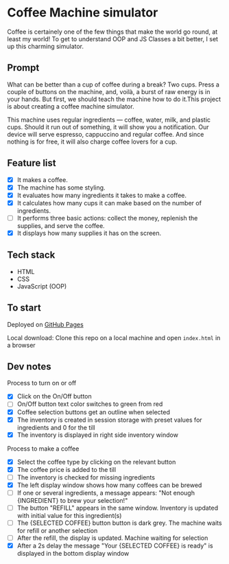 # Coffee Machine simulator

Coffee is certainely one of the few things that make the world go round, at least my world! To get to understand OOP and JS Classes a bit better, I set up this charming simulator.

## Prompt

What can be better than a cup of coffee during a break? Two cups. Press a couple of buttons on the machine, and, voilà, a burst of raw energy is in your hands. But first, we should teach the machine how to do it.This project is about creating a coffee machine simulator.

This machine uses regular ingredients — coffee, water, milk, and plastic cups. Should it run out of something, it will show you a notification. Our device will serve espresso, cappuccino and regular coffee. And since nothing is for free, it will also charge coffee lovers for a cup.

## Feature list

- [x] It makes a coffee.
- [x] The machine has some styling.
- [x] It evaluates how many ingredients it takes to make a coffee.
- [x] It calculates how many cups it can make based on the number of ingredients.
- [ ] It performs three basic actions: collect the money, replenish the supplies, and serve the coffee.
- [x] It displays how many supplies it has on the screen.

## Tech stack

- HTML
- CSS
- JavaScript (OOP)

## To start

Deployed on [GitHub Pages](https://wildapt01.github.io/coffee-machine-js/)

Local download: Clone this repo on a local machine and open `index.html` in a browser

## Dev notes

Process to turn on or off

- [x] Click on the On/Off button
- [ ] On/Off button text color switches to green from red
- [x] Coffee selection buttons get an outline when selected
- [x] The inventory is created in session storage with preset values for ingredients and 0 for the till
- [x] The inventory is displayed in right side inventory window

Process to make a coffee

- [x] Select the coffee type by clicking on the relevant button
- [x] The coffee price is added to the till
- [ ] The inventory is checked for missing ingredients
- [x] The left display window shows how many coffees can be brewed
- [ ] If one or several ingredients, a message appears: "Not enough {INGREDIENT} to brew your selection!"
- [ ] The button "REFILL" appears in the same window. Inventory is updated with initial value for this ingredient(s)
- [ ] The {SELECTED COFFEE} button button is dark grey. The machine waits for refill or another selection
- [ ] After the refill, the display is updated. Machine waiting for selection
- [x] After a 2s delay the message "Your {SELECTED COFFEE} is ready" is displayed in the bottom display window
